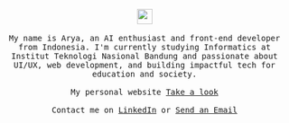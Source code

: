 <p align="center">
  <img src="https://cdn3.emoji.gg/emojis/9332-pixelcyanfire.gif" width="27px">
  <br><br>
  <samp>
My name is Arya, an AI enthusiast and front-end developer from Indonesia. I'm currently studying Informatics at Institut Teknologi Nasional Bandung and passionate about UI/UX, web development, and building impactful tech for education and society.<br><br>My personal website
<a href="https://aryy-site.vercel.app/">Take a look</a><br></br>Contact me on <a href="https://www.linkedin.com/in/arya-wardhana-515bb127b/">LinkedIn</a> or <a href="mailto:wardhana1903@gmail.com">Send an Email</a>
  </samp>
</p>
